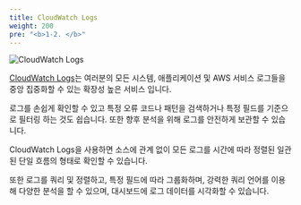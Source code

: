 ```yaml
---
title: CloudWatch Logs
weight: 200
pre: "<b>1-2. </b>"
---
```


![CloudWatch Logs](/images/intro/cw.png)

[CloudWatch Logs](https://docs.aws.amazon.com/AmazonCloudWatch/latest/logs/WhatIsCloudWatchLogs.html)는 여러분의 모든 시스템, 애플리케이션 및 AWS 서비스 로그들을 중앙 집중화할 수 있는 확장성 높은 서비스 입니다.

로그를 손쉽게 확인할 수 있고 특정 오류 코드나 패턴을 검색하거나 특정 필드를 기준으로 필터링 하는 것도 쉽습니다. 또한 향후 분석을 위해 로그를 안전하게 보관할 수 있습니다. 

CloudWatch Logs을 사용하면 소스에 관계 없이 모든 로그를 시간에 따라 정렬된 일관된 단일 흐름의 형태로 확인할 수 있습니다. 

또한 로그를 쿼리 및 정렬하고, 특정 필드에 따라 그룹화하며, 강력한 쿼리 언어를 이용해 다양한 분석을 할 수 있으며, 대시보드에 로그 데이터를 시각화할 수 있습니다.

